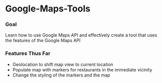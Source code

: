 # Google-Maps-Tools

### Goal

Learn how to use Google Maps API and effectively create a tool that uses the features of the Google Maps API

### Features Thus Far

- Geolocation to shift map view to current location
- Populate map with markers for restaurants in the immediate vicinity
- Change the styling of the markers and the map